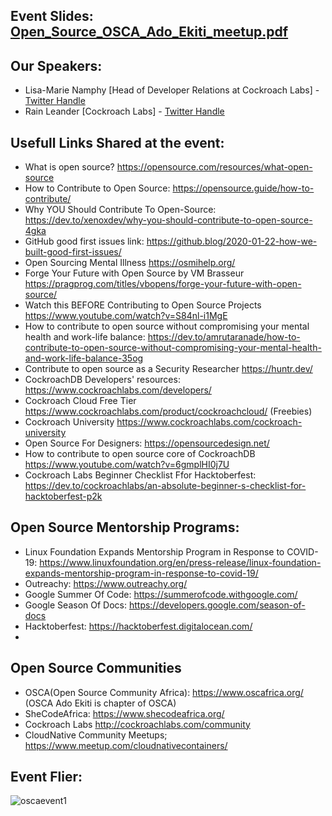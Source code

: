 ## Event Slides: [Open_Source_OSCA_Ado_Ekiti_meetup.pdf](https://github.com/OSCA-Ado-Ekiti/Meetup-Notes/files/7016620/Open_Source_OSCA_Ado_Ekiti_meetup.pdf)

## Our Speakers:
 - Lisa-Marie Namphy [Head of Developer Relations at Cockroach Labs] - [Twitter Handle](https://twitter.com/SWDevAngel)
 - Rain Leander [Cockroach Labs] - [Twitter Handle](https://twitter.com/rainleander)

## Usefull Links Shared at the event:

- What is open source? https://opensource.com/resources/what-open-source
- How to Contribute to Open Source: https://opensource.guide/how-to-contribute/
- Why YOU Should Contribute To Open-Source: https://dev.to/xenoxdev/why-you-should-contribute-to-open-source-4gka
- GitHub good first issues link: https://github.blog/2020-01-22-how-we-built-good-first-issues/
- Open Sourcing Mental Illness https://osmihelp.org/
- Forge Your Future with Open Source by VM Brasseur https://pragprog.com/titles/vbopens/forge-your-future-with-open-source/
- Watch this BEFORE Contributing to Open Source Projects https://www.youtube.com/watch?v=S84nl-i1MgE
- How to contribute to open source without compromising your mental health and work-life balance: https://dev.to/amrutaranade/how-to-contribute-to-open-source-without-compromising-your-mental-health-and-work-life-balance-35og
- Contribute to open source as a Security Researcher https://huntr.dev/
- CockroachDB Developers' resources: https://www.cockroachlabs.com/developers/
- Cockroach Cloud Free Tier https://www.cockroachlabs.com/product/cockroachcloud/ (Freebies)
- Cockroach University https://www.cockroachlabs.com/cockroach-university
- Open Source For Designers: https://opensourcedesign.net/
- How to contribute to open source core of CockroachDB https://www.youtube.com/watch?v=6gmplHI0j7U
- Cockroach Labs Beginner Checklist Ffor Hacktoberfest: https://dev.to/cockroachlabs/an-absolute-beginner-s-checklist-for-hacktoberfest-p2k

## Open Source Mentorship Programs: 
- Linux Foundation Expands Mentorship Program in Response to COVID-19: https://www.linuxfoundation.org/en/press-release/linux-foundation-expands-mentorship-program-in-response-to-covid-19/
- Outreachy: https://www.outreachy.org/
- Google Summer Of Code: https://summerofcode.withgoogle.com/
- Google Season Of Docs: https://developers.google.com/season-of-docs
- Hacktoberfest: https://hacktoberfest.digitalocean.com/
- 

## Open Source Communities

- OSCA(Open Source Community Africa): https://www.oscafrica.org/ (OSCA Ado Ekiti is chapter of OSCA)
- SheCodeAfrica: https://www.shecodeafrica.org/
- Cockroach Labs http://cockroachlabs.com/community
- CloudNative Community Meetups; https://www.meetup.com/cloudnativecontainers/ 

## Event Flier: 
![oscaevent1](https://user-images.githubusercontent.com/85078495/130115879-6063b34d-bfbc-4e65-b82b-17197184fc12.jpeg)

